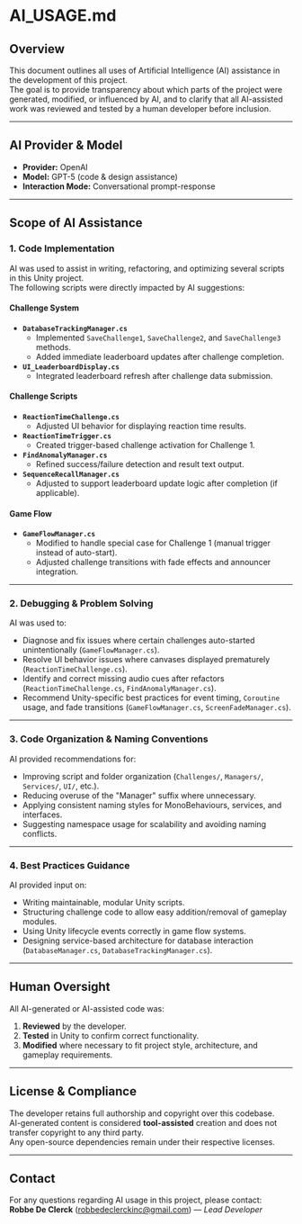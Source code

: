 # AI_USAGE.md

## Overview
This document outlines all uses of Artificial Intelligence (AI) assistance in the development of this project.  
The goal is to provide transparency about which parts of the project were generated, modified, or influenced by AI, and to clarify that all AI-assisted work was reviewed and tested by a human developer before inclusion.

---

## AI Provider & Model
- **Provider:** OpenAI  
- **Model:** GPT-5 (code & design assistance)  
- **Interaction Mode:** Conversational prompt-response

---

## Scope of AI Assistance

### 1. **Code Implementation**
AI was used to assist in writing, refactoring, and optimizing several scripts in this Unity project.  
The following scripts were directly impacted by AI suggestions:

#### **Challenge System**
- **`DatabaseTrackingManager.cs`**
  - Implemented `SaveChallenge1`, `SaveChallenge2`, and `SaveChallenge3` methods.
  - Added immediate leaderboard updates after challenge completion.
- **`UI_LeaderboardDisplay.cs`**
  - Integrated leaderboard refresh after challenge data submission.

#### **Challenge Scripts**
- **`ReactionTimeChallenge.cs`**
  - Adjusted UI behavior for displaying reaction time results.
- **`ReactionTimeTrigger.cs`**
  - Created trigger-based challenge activation for Challenge 1.
- **`FindAnomalyManager.cs`**
  - Refined success/failure detection and result text output.
- **`SequenceRecallManager.cs`**
  - Adjusted to support leaderboard update logic after completion (if applicable).

#### **Game Flow**
- **`GameFlowManager.cs`**
  - Modified to handle special case for Challenge 1 (manual trigger instead of auto-start).
  - Adjusted challenge transitions with fade effects and announcer integration.

---

### 2. **Debugging & Problem Solving**
AI was used to:
- Diagnose and fix issues where certain challenges auto-started unintentionally (`GameFlowManager.cs`).
- Resolve UI behavior issues where canvases displayed prematurely (`ReactionTimeChallenge.cs`).
- Identify and correct missing audio cues after refactors (`ReactionTimeChallenge.cs`, `FindAnomalyManager.cs`).
- Recommend Unity-specific best practices for event timing, `Coroutine` usage, and fade transitions (`GameFlowManager.cs`, `ScreenFadeManager.cs`).

---

### 3. **Code Organization & Naming Conventions**
AI provided recommendations for:
- Improving script and folder organization (`Challenges/`, `Managers/`, `Services/`, `UI/`, etc.).
- Reducing overuse of the "Manager" suffix where unnecessary.
- Applying consistent naming styles for MonoBehaviours, services, and interfaces.
- Suggesting namespace usage for scalability and avoiding naming conflicts.

---

### 4. **Best Practices Guidance**
AI provided input on:
- Writing maintainable, modular Unity scripts.
- Structuring challenge code to allow easy addition/removal of gameplay modules.
- Using Unity lifecycle events correctly in game flow systems.
- Designing service-based architecture for database interaction (`DatabaseManager.cs`, `DatabaseTrackingManager.cs`).

---

## Human Oversight
All AI-generated or AI-assisted code was:
1. **Reviewed** by the developer.
2. **Tested** in Unity to confirm correct functionality.
3. **Modified** where necessary to fit project style, architecture, and gameplay requirements.

---

## License & Compliance
The developer retains full authorship and copyright over this codebase.  
AI-generated content is considered **tool-assisted** creation and does not transfer copyright to any third party.  
Any open-source dependencies remain under their respective licenses.

---

## Contact
For any questions regarding AI usage in this project, please contact:  
**Robbe De Clerck** (robbedeclerckinc@gmail.com) — *Lead Developer*